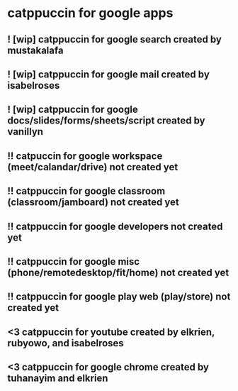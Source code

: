 # catppuccin for google apps
## ! [wip] catppuccin for google search created by mustakalafa
## ! [wip] catppuccin for google mail created by isabelroses
## ! [wip] catppuccin for google docs/slides/forms/sheets/script created by vanillyn
## !! catpuccin for google workspace (meet/calandar/drive) not created yet
## !! catppuccin for google classroom (classroom/jamboard) not created yet
## !! catppuccin for google developers not created yet
## !! catppuccin for google misc (phone/remotedesktop/fit/home) not created yet
## !! catppuccin for google play web (play/store) not created yet
## <3 catppuccin for youtube created by elkrien, rubyowo, and isabelroses
## <3 catppuccin for google chrome created by tuhanayim and elkrien
